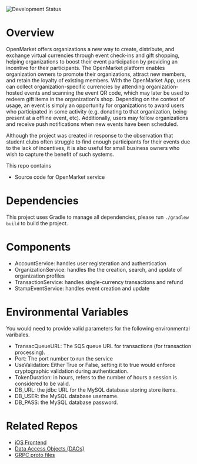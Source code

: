 ![Development Status](https://img.shields.io/badge/Status-On%20Development-green)
# Overview
OpenMarket offers organizations a new way to create, distribute, and exchange virtual currencies through event check-ins and gift shopping, helping organizations to boost their event participation by providing an incentive for their participants. The OpenMarket platform enables organization owners to promote their organizations, attract new members, and retain the loyalty of existing members. With the OpenMarket App, users can collect organization-specific currencies by attending organization-hosted events and scanning the event QR code, which may later be used to redeem gift items in the organization's shop. Depending on the context of usage, an event is simply an opportunity for organizations to award users who participated in some activity (e.g. donating to that organization, being present at a offline event, etc). Additionally, users may follow organizations and receive push notifications when new events have been scheduled.

Although the project was created in response to the observation that student clubs often struggle to find enough participants for their events due to the lack of incentives, it is also useful for small business owners who wish to capture the benefit of such systems.

This repo contains
- Source code for OpenMarket service

# Dependencies
This project uses Gradle to manage all dependencies, please run ```./gradlew build``` to build the project.

# Components
- AccountService: handles user registeration and authentication
- OrganizationService: handles the the creation, search, and update of organization profiles
- TransactionService: handles single-currency transactions and refund
- StampEventService: handles event creation and update

# Environmental Variables
You would need to provide valid parameters for the following environmental varibales.
- TransacQueueURL: The SQS queue URL for transactions (for transaction processing).
- Port: The port number to run the service
- UseValidation: Either True or False, setting it to true would enforce cryptographic validation during authentication.
- TokenDuration: in hours, refers to the number of hours a session is considered to be valid.
- DB_URL: the jdbc URL for the MySQL database storing store items.
- DB_USER: the MySQL database username.
- DB_PASS: the MySQL database password.


# Related Repos
- [iOS Frontend](https://github.com/miska12345/OpenMarket-swift)
- [Data Access Objects (DAOs)](https://github.com/miska12345/OpenMarket-Dao)
- [GRPC proto files](https://github.com/didntpay/OpenMarketCommon)

